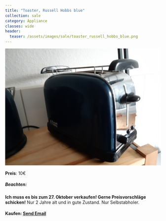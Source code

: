 ```yaml
---
title: "Toaster, Russell Hobbs blue"
collection: sale
category: Appliance
classes: wide
header: 
  teaser: /assets/images/sale/toaster_russell_hobbs_blue.png
---
```




<a href="">
  <img src="/assets/images/sale/toaster_russell_hobbs_blue.png" alt="Toaster, Russell Hobbs blue">
</a>

**Preis**: 10€

##### Beachten:
**Ich muss es bis zum 27. Oktober verkaufen! Gerne Preisvorschläge schicken!**
Nur 2 Jahre alt und in gute Zustand.
Nur Selbstabholer.

#### Kaufen: <a href = "mailto:digitaldasler@gmail.com?subject=Toaster, Russell Hobbs blue">Send Email</a>

